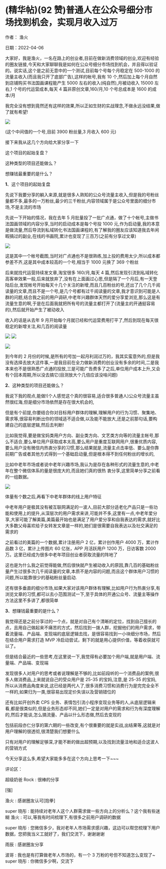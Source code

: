 
# (精华帖)(92 赞)普通人在公众号细分市场找到机会，实现月收入过万

作者：  渔火

日期：2022-04-06

大家好，我是渔火，一名在路上的创业者,目前在做新消费领域的创业,欢迎有经验的圈友链接,今天和大家聊聊我是如何在公众号细分市场找到机会，并且得以验证的。说实话,这个是之前无意中的一个测试,目前每个号每个月稳定在 500-1000 的流量主收入(而且我只开了底部广告),这样的帐号,我有 10 个,然后加上每个月自然到店铺购买书法国画课程能产生 5000 左右的收入(纯自然),月被动收入 15000 左右,1 个号的代运营成本,每天 4 篇非原创文章,160/月,10 个号总成本是 1600 的成本/月



我完全没有想到竟然还有这样的效果,所以正如生财的实战理念,不做永远没结果,做了就有希望!

![](img/cgpt-gzh_394.png)

(这个中间值的一个号,目前 3900 粉丝量,3 月收入 600 元)

接下来我从这几个方向给大家分享一下

这个项目的起始复盘？

这种类型的项目还能做么？

想赚钱最重要的是什么？

**1**、这个项目的起始复盘

先说下我要分享的躺入来源,就是很多人熟知的公众号流量主收入,但是我的号粉丝量都不多,最多的一万粉丝,最少的三千粉丝,内容领域属于是公众号里面的细分市场,不是主流的市场



先说一下开始的情况，我在去年 5 月批量投了一批广点通，做了十个帐号,主做书法国画领域的内容分享,当时的启动成本是每个号投 1000 元,作为启动量,我的本意是做流量,然后导流到私域转化书法国画课程的,有了解我的圈友应该知道我去年闲暇搞过的副业,在线的书画院,累计也变现了三百万(之前有分享过文章)

![](img/cgpt-gzh_399.png)

这是其中一个帐号截图,当时对广点通也不是很熟练,加上投的费用太少,所以成本都参差不齐,这是其中成本较高的一个号,相当于 1000 元换了 369 个粉丝

后来就找代运营持续发文章,淘宝很多 160/月,每天 4 篇,然后发现引流到私域转化高客单效果一般,后来就放弃了,没有在上面画过心思,但是隔了一个月后,有一天登陆后台,发现帐号开始每天十几个关注的新增,而且几百粉丝的号,还出了几个几千阅读量的文章,而且不是一个号,是几个号都有过千阅读量的文章,我才意识到可能是人群的问题,结合我之前的用户调研,中老年兴趣群体天然的爱分享爱浏览,那么这是有流量生意的啊,于是在后面我就把所有号的流量主都打开了(流量主的开通挺容易的),然后就开始产生了被动收入

收入的话是从去年 9 月开始每个月就已经和代运营费用打平了,然后到现在每天很稳定的新增关注,和几百的阅读量



![](img/cgpt-gzh_404.png) ![](img/cgpt-gzh_405.png)



![](img/cgpt-gzh_410.png)

到今年的 2 月份的时候,是所有的号加一起月利润过万的，我其实蛮意外的,但是我没有选择去放大这件事,一是我目前在全力做新消费的创业没有多余的时间,二是我本来也不是很熟悉广点通的投放,三是可能广告费多了之后,单位用户成本上升,又会有个回本周期,所以没去搞它(目测放大个几倍应该没啥问题)

**2**、这种类型的项目还能做么？

我说下我的观点,能做!(个人感觉这个真的很容易,适合很多普通人)公众号流量主虽然很红海,但是细分市场依然是存在很大机会的,

但是有个前提,你要结合你对目标用户群体的理解,理解用户的行为习惯、聚集地、需求等,很容易判断出你的领域适不适合做,以及能不能放大,还是之前那句话,要构建自己的底层逻辑,然后去判断!

比如我觉得,要是做宝妈类用户方向、副业类方向、文艺类方向等的流量主帐号,那么不适合,要么单位用户获取成本太高,要么用户是重度互联网用户,很重优质内容,要么用户没有微信内热衷分享的习惯,那么结果就是,流量主点击率低、要么是你靠前期广告或者其他方式得到一个基础启动量,但是根本得不到任何粉丝的增长的,



比如中老年市场或者说中老年兴趣市场,我认为是存在各种形式的流量生意的,中老年在整个微信体系的量是很庞大的,而且她们真的很热  衷分享,这里简单分享之前看的一组数据。

![](img/cgpt-gzh_415.png)

体量有个数之后,再看下中老年群体的线上用户特征

中老年用户是极其没有被互联网满足的一波人,目前大部分适老化产品只是一些功能和使用上的提升,从深层次的用户需求来讲,可能并不多,这里有一点,中老年爱分享,大家可能了解美篇,美篇最开始也是满足了用户爱分享和自我表达的需求,就好比大多数父母喜欢给子女转发文章是一样的,她们是很需要自我表达以及社交满足的需求的

之前看过的美篇的一个数据,累计注册用户 2 亿，累计创作用户 4000 万，累计作品数 3 亿，累计上传图片 60 亿张，APP 月活跃用户 1200 万，日访客数 2000 万。这里已经成为很多中老年项目创业者获取流量的阵地了

这也是为什么我之前觉得能做,然后很快就产生被动收入的原因,靠几百的基础粉丝量产生过很多次几千阅读量的文章,本质不是内容的问题,而且这个群体用户习惯的问题,所以能靠很少的基础粉丝量启动.



还有很多垂直的细分市场,如果大家对该用户群体有理解,比如用户行为热衷分享,有浏览文章的习惯,都可以去小范围测试一下,至于具体的开通公众号、流量主等操作方法这里不多讲了,都很简单

**3**、想赚钱最重要的是什么？

我觉得还是之前分享过的一个点，就是对自己有个清晰的定位，找到自己擅长的点，且用自己做起来不痛苦的方式，然后找到一拨人群，挖掘他们的用户需求，带着流量端、产品端、变现端的底层逻辑去找，是很容易找到一小块细分市场，然后在结合用户需求打造 MVP 冷启动尝试，剩下的就是用心提供价值，等着收获就可以了。

但是结合最近的一些思考,在这里说一下,我觉得有必要加个用户端,就是用户端、流量端、产品端、变现端

发现很多人对用户的思考或者说理解是不够的,比如前段听的一个消费品的案例,很多人做消费品,上来就说自己的受众用户是 25-35 的宝妈,注意,是 25-35 的宝妈,所以从消费品角度来说,这已经是两代人了,很多消费习惯和消费行为是完完全全不一样的,如果归为一类,很容易出现定价失误以及营销错位的

还有比如开创外卖 CPS 业务、表情包引流小程序变现业务等的人,从底层逻辑来看,都是很类似的,但是业务形态却不同,她们一定是对用户的需求和行为有深度理解的,然后才能谈,怎么搞流量、产品以什么形态做,然后去变现的

包括前段亦仁分享的第六期的一些改变,有个很重要的就是实战,出结果等,这就是对用户理解的很透彻,很清楚我们想要什么



只有对用户的理解足够深,才能不断的做出超预期,以及找到流量洼地和适合这波人的营销方式

今天分享这么多,希望大家能多多在这个方向上思考一下~~~

评论区：

超级奶爸 Rock : 很棒的分享

[强]

渔火 : 感谢圈友认可[抱拳]

super 晓彤 : 能持续对老年人这个人群需求做一些方向上的分析么？这个我有些迷糊  渔火 : 可以,等我有时间梳理下,有很多之前用户调研的数据

super 晓彤 : 您微信多少，我对老年人市场需求感兴趣，这边可以帮您梳理下用户数据，您把我当义工就好了，我们交流下，谢谢谢谢

雨辰 : 感谢圈友分享

波哥 : 我也是有打算做老年人市场的，有一个 3 万粉的号但不知道怎么变现了~ super 晓彤 : 你微信多少啊，交流下
